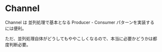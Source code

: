 # Channel

Channel は 並列処理で基本となる Producer - Consumer パターンを実装するには便利。

ただ、並列処理自体がどうしてもややこしくなるので、本当に必要かどうかは都度判断必要。

